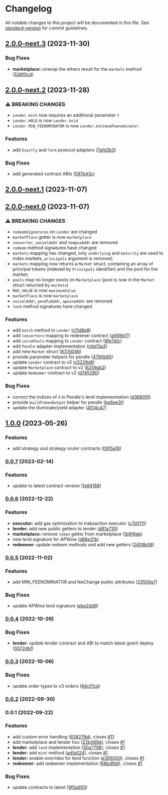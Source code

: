 # Changelog

All notable changes to this project will be documented in this file. See [standard-version](https://github.com/conventional-changelog/standard-version) for commit guidelines.

## [2.0.0-next.3](https://github.com/Swivel-Finance/illuminate-js/compare/v2.0.0-next.2...v2.0.0-next.3) (2023-11-30)


### Bug Fixes

* **marketplace:** unwrap the ethers result for the `markets` method ([536f0cd](https://github.com/Swivel-Finance/illuminate-js/commit/536f0cd6674b2cc0db0b4b83390b67d0d12f6cc2))

## [2.0.0-next.2](https://github.com/Swivel-Finance/illuminate-js/compare/v2.0.0-next.1...v2.0.0-next.2) (2023-11-28)


### ⚠ BREAKING CHANGES

* `Lender.mint` now requires an additional parameter `t`
* `Lender.HOLD` is now `Lender.hold`
* `Lender.MIN_FEENOMINATOR` is now `Lender.minimumFeenominator`

### Features

* add `Exactly` and `Term` protocol adapters ([7afd3b3](https://github.com/Swivel-Finance/illuminate-js/commit/7afd3b36e94a8769eab6b138db93eb3b41a9d94d))


### Bug Fixes

* add generated contract ABIs ([597b43c](https://github.com/Swivel-Finance/illuminate-js/commit/597b43c32c70438b58116e29d7a45b1642ff19f6))

## [2.0.0-next.1](https://github.com/Swivel-Finance/illuminate-js/compare/v2.0.0-next.0...v2.0.0-next.1) (2023-11-07)

## [2.0.0-next.0](https://github.com/Swivel-Finance/illuminate-js/compare/v1.0.0...v2.0.0-next.0) (2023-11-07)


### ⚠ BREAKING CHANGES

* `redeemSignatures` on `Lender` are changed
* `marketPlace` getter is now `marketplace`
* `converter`, `swivelAddr` and `tempusAddr` are removed
* `redeem` method signatures have changed
* `markets` mapping has changed, only `underlying` and `maturity` are used to index markets, `principals` argument is removed;
* `markets` mapping now returns a `Market` struct, containing an array of principal tokens (indexed by `Principals` identifier) and the pool for the market;
* `pools` map no longer exists on `Marketplace` (pool is now in the `Market` struct returned by `markets`)
* `MAX_VALUE` is now `maximumValue`
* `marketPlace` is now `marketplace`
* `swivelAddr`, `pendleAddr`, `apwineAddr` are removed
* `lend` method signatures have changed

### Features

* add `batch` method to `Lender` ([c11d8e8](https://github.com/Swivel-Finance/illuminate-js/commit/c11d8e842ea18f5fb2eaea3ed3068e68bcb00fb2))
* add `converters` mapping to redeemer contract ([a569bf7](https://github.com/Swivel-Finance/illuminate-js/commit/a569bf72bb1cefe7462c8e94afa9d40de9f14501))
* add `curvePools` mapping to `Lender` contract ([8fe7a1c](https://github.com/Swivel-Finance/illuminate-js/commit/8fe7a1c6de0e491741f3441450bf98f14d7c37c1))
* add `Pendle` adapter implementation ([cbb13a3](https://github.com/Swivel-Finance/illuminate-js/commit/cbb13a337af81d075ab2a1edf866632a27f4dcf4))
* add new `Market` struct ([837d046](https://github.com/Swivel-Finance/illuminate-js/commit/837d0462f37750ad581803356a98f65a1984c82d))
* provide parameter helpers for pendle ([4790b95](https://github.com/Swivel-Finance/illuminate-js/commit/4790b9510e66693ddcd8ea85e2cfb0a487ef9e08))
* update `Lender` contract to v2 ([c5229d6](https://github.com/Swivel-Finance/illuminate-js/commit/c5229d69457f3c610b16bef852de71de6be9f305))
* update `Marketplace` contract to v2 ([8259ab2](https://github.com/Swivel-Finance/illuminate-js/commit/8259ab2c1f90e3ecf5a6dc5010aea055bd3cd13e))
* update `Redeemer` contract to v2 ([d745280](https://github.com/Swivel-Finance/illuminate-js/commit/d74528069dfab8f711bd3d7c1a932195c2b7f476))


### Bug Fixes

* correct the indizes of `d` in Pendle's lend implememtation ([d36805f](https://github.com/Swivel-Finance/illuminate-js/commit/d36805fbbb0be4781d9826deb8ff71d6e1130947))
* provide `buildTokenOutput` helper for pendle ([be6ee3f](https://github.com/Swivel-Finance/illuminate-js/commit/be6ee3f20c623654ba8adcdc156456233f42d089))
* update the illuminate/yield adapter ([4514c47](https://github.com/Swivel-Finance/illuminate-js/commit/4514c470e07e631a7ccb00eeb2f88ef96d4f366e))

## [1.0.0](https://github.com/Swivel-Finance/illuminate-js/compare/v0.0.7...v1.0.0) (2023-05-26)


### Features

* add strategy and strategy router contracts ([0915a16](https://github.com/Swivel-Finance/illuminate-js/commit/0915a166ff40710b82d14465650d3b45ad4c218a))

### [0.0.7](https://github.com/Swivel-Finance/illuminate-js/compare/v0.0.6...v0.0.7) (2023-02-14)


### Features

* update to latest contract version ([1e84188](https://github.com/Swivel-Finance/illuminate-js/commit/1e841887bae2f8e61240b7c244a922d03a75a9cb))

### [0.0.6](https://github.com/Swivel-Finance/illuminate-js/compare/v0.0.5...v0.0.6) (2022-12-22)


### Features

* **executor:** add gas optimization to trabsaction executor ([c7d5111](https://github.com/Swivel-Finance/illuminate-js/commit/c7d5111afc3a7dd61fcf65852825175a9138dab4))
* **lender:** add new public getters to lender ([d61a730](https://github.com/Swivel-Finance/illuminate-js/commit/d61a730fe28d5c68c81dcbdbdd37ac853f5e2f2d))
* **marketplace:** remove `token` getter from marketplace ([1b6f6eb](https://github.com/Swivel-Finance/illuminate-js/commit/1b6f6ebe392eecf65e06a81fcd024bbf44326d19))
* new lend signature for APWine ([d88e31b](https://github.com/Swivel-Finance/illuminate-js/commit/d88e31bfcfd7569c0bce99fc5d5236fe0d2d083d))
* **redeemer:** update redeem methods and add new getters ([2409b08](https://github.com/Swivel-Finance/illuminate-js/commit/2409b08327dd06d05ee4b7eb75bf8503e1a751af))

### [0.0.5](https://github.com/Swivel-Finance/illuminate-js/compare/v0.0.4...v0.0.5) (2022-11-02)


### Features

* add MIN_FEENOMINATOR and feeChange public attributes ([23509a7](https://github.com/Swivel-Finance/illuminate-js/commit/23509a73fbf14935a7d26f0d53dd24295847c12e))


### Bug Fixes

* update APWine lend signature ([ebe2dd9](https://github.com/Swivel-Finance/illuminate-js/commit/ebe2dd91f4dbbd9de8d8ff9b4ba7e3a53c56edd3))

### [0.0.4](https://github.com/Swivel-Finance/illuminate-js/compare/v0.0.3...v0.0.4) (2022-10-26)


### Bug Fixes

* **lender:** update lender contract and ABI to match latest goerli deploy ([0072dbf](https://github.com/Swivel-Finance/illuminate-js/commit/0072dbf6f7b2281f2c138563f3b8e99005eea0f6))

### [0.0.3](https://github.com/Swivel-Finance/illuminate-js/compare/v0.0.2...v0.0.3) (2022-10-06)


### Bug Fixes

* update order types to v3 orders ([64cf7cd](https://github.com/Swivel-Finance/illuminate-js/commit/64cf7cd94688b401279f462228d1c7f279532e9a))

### [0.0.2](https://github.com/Swivel-Finance/illuminate-js/compare/v0.0.1...v0.0.2) (2022-09-30)

### 0.0.1 (2022-09-22)


### Features

* add custom error handling ([638279d](https://github.com/Swivel-Finance/illuminate-js/commit/638279d5fc55168e7fa98c396b53b02f955a959b)), closes [#11](https://github.com/Swivel-Finance/illuminate-js/issues/11)
* add marketplace and lender hoc ([22b089d](https://github.com/Swivel-Finance/illuminate-js/commit/22b089d569979bbd7cccb9c5be7a64b01bcb3628)), closes [#1](https://github.com/Swivel-Finance/illuminate-js/issues/1)
* **lender:** add `lend` implementation ([30a7798](https://github.com/Swivel-Finance/illuminate-js/commit/30a77989d0dc02743784cee6907ba4e0daf44eea)), closes [#1](https://github.com/Swivel-Finance/illuminate-js/issues/1)
* **lender:** add `mint` method ([adfa024](https://github.com/Swivel-Finance/illuminate-js/commit/adfa024507c5304de6976eb1c5d8691102863b2e)), closes [#1](https://github.com/Swivel-Finance/illuminate-js/issues/1)
* **lender:** enable overrides for lend function ([e365000](https://github.com/Swivel-Finance/illuminate-js/commit/e36500059697790b08a5b01a8a60c72d7fc97ea5)), closes [#1](https://github.com/Swivel-Finance/illuminate-js/issues/1)
* **redeemer:** add redeemer implementation ([68bdfb6](https://github.com/Swivel-Finance/illuminate-js/commit/68bdfb6adf6cee8edb4ea1bf648f1192d1963b5d)), closes [#1](https://github.com/Swivel-Finance/illuminate-js/issues/1)


### Bug Fixes

* update contracts to latest ([9f0a955](https://github.com/Swivel-Finance/illuminate-js/commit/9f0a955528cc2070037a1816bb399bdf4671d87d))
